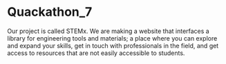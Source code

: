 # Quackathon_7
Our project is called STEMx. We are making a website that interfaces a library for engineering tools and materials; a place where you can explore and expand your skills, get in touch with professionals in the field, and get access to resources that are not easily accessible to students.
